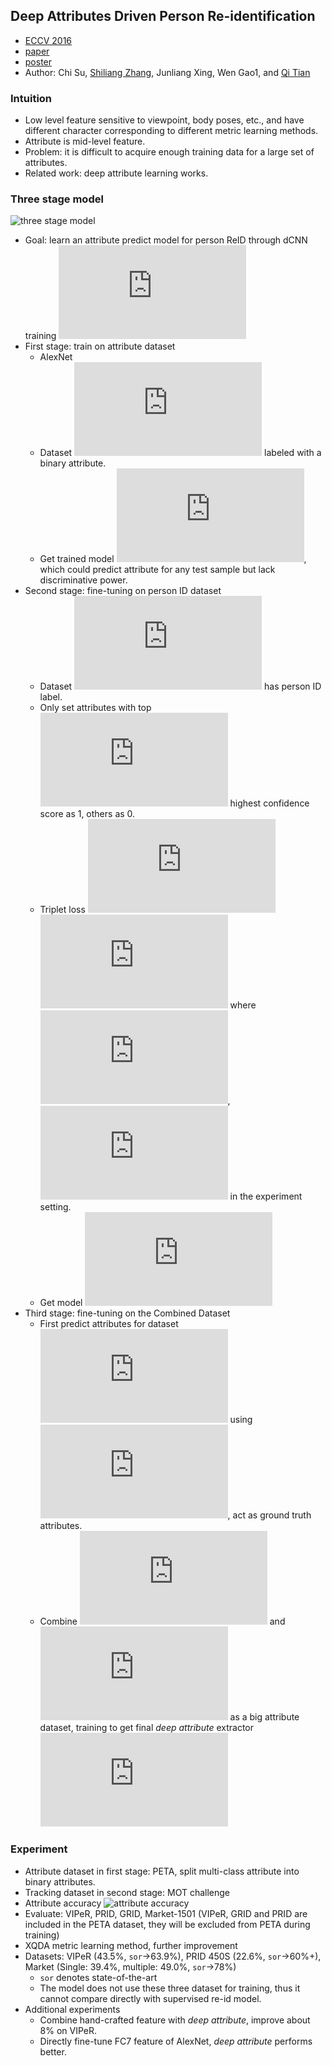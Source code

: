 ## Deep Attributes Driven Person Re-identification
* [ECCV 2016](http://www.eccv2016.org/main-conference/)
* [paper](https://arxiv.org/pdf/1605.03259v2.pdf)
* [poster](http://www.eccv2016.org/files/posters/P-1B-34.pdf)
* Author: Chi Su, [Shiliang Zhang](http://www.idm.pku.edu.cn/staff/zhangshiliang/team/team.html), Junliang Xing, Wen Gao1, and [Qi Tian](http://www.cs.utsa.edu/~qitian/)

### Intuition
* Low level feature sensitive to viewpoint, body poses, etc., and have different character corresponding to different metric learning methods.
* Attribute is mid-level feature.
* Problem:  it is difficult to acquire enough training data for a large set of attributes.
* Related work: deep attribute learning works.
### Three stage model
![three stage model](http://img.blog.csdn.net/20161028143951960)

* Goal: learn an attribute predict model for person ReID through dCNN training
    ![equation](http://latex.codecogs.com/svg.latex?A_I%3D%5Cmathcal%7BO%7D%28I%29)
* First stage: train on attribute dataset
    * AlexNet
    * Dataset ![equation](http://latex.codecogs.com/svg.latex?T%3D%5C%7Bt_1%2Ct_2%2C%5Cdots%2Ct_N%5C%7D) labeled with a binary attribute.
    * Get trained model ![equation](http://latex.codecogs.com/svg.latex?%5Cmathcal%7BO%7D%5E%7BS1%7D), which could predict attribute for any test sample but lack discriminative power.
* Second stage: fine-tuning on person ID dataset
    * Dataset ![equation](http://latex.codecogs.com/svg.latex?U%3D%5C%7Bu_1%2Cu_2%2C%5Cdots%2Cu_M%5C%7D) has person ID label.
    * Only set attributes with top ![equation](http://latex.codecogs.com/svg.latex?p%3D10) highest confidence score as 1, others as 0.
    * Triplet loss
        ![equation](http://latex.codecogs.com/svg.latex?%5Cmathcal%7BL%7D%20%3D%20%5Csum_e%5EE%5C%7B%5Cmax%280%2C%20D%28A%5E%7B%28e%29%7D_%7B%28a%29%7D%2C%20A%5E%7B%28e%29%7D_%7B%28p%29%7D%29%2B%5Ctheta-D%28A%5E%7B%28e%29%7D_%7B%28a%29%7D%2C%20A%5E%7B%28e%29%7D_%7B%28n%29%7D%29%29%2B%5Cgamma%5Ctimes%20%5Cvarepsilon%5C%7D)
        ![equation](http://latex.codecogs.com/svg.latex?%5Cvarepsilon%3DD%28A%5E%7B%28e%29%7D_%7B%28a%29%7D%2C%20%5Ctilde%7BA%7D%5E%7B%28e%29%7D_%7B%28a%29%7D%29%2BD%28A%5E%7B%28e%29%7D_%7B%28p%29%7D%2C%20%5Ctilde%7BA%7D%5E%7B%28e%29%7D_%7B%28p%29%7D%29%2BD%28A%5E%7B%28e%29%7D_%7B%28n%29%7D%2C%20%5Ctilde%7BA%7D%5E%7B%28e%29%7D_%7B%28p%29%7D%29)
        where ![equation](http://latex.codecogs.com/svg.latex?%5Ctheta%3D1), ![equation](http://latex.codecogs.com/svg.latex?%5Cgamma%3D0.01) in the experiment setting.
    * Get model ![equation](http://latex.codecogs.com/svg.latex?%5Cmathcal%7BO%7D%5E%7BS2%7D)
* Third stage: fine-tuning on the Combined Dataset
    * First predict attributes for dataset ![equation](http://latex.codecogs.com/svg.latex?U) using ![equation](http://latex.codecogs.com/svg.latex?%5Cmathcal%7BO%7D%5E%7BS2%7D), act as ground truth attributes.
    * Combine ![equation](http://latex.codecogs.com/svg.latex?T) and ![equation](http://latex.codecogs.com/svg.latex?U) as a big attribute dataset, training to get final *deep attribute* extractor ![equation](http://latex.codecogs.com/svg.latex?%5Cmathcal%7BO%7D)

### Experiment
* Attribute dataset in first stage: PETA, split multi-class attribute into binary attributes.
* Tracking dataset in second stage: MOT challenge
* Attribute accuracy
    ![attribute accuracy](http://img.blog.csdn.net/20161028151836383)
* Evaluate: VIPeR, PRID, GRID, Market-1501 (VIPeR, GRID and PRID are included in the PETA dataset, they will be excluded from PETA during training)
* XQDA metric learning method, further improvement
* Datasets: VIPeR (43.5%, `sor`->63.9%), PRID 450S (22.6%, `sor`->60%+), Market (Single: 39.4%, multiple: 49.0%, `sor`->78%)
    * `sor` denotes state-of-the-art
    * The model does not use these three dataset for training, thus it cannot compare directly with supervised re-id model.
* Additional experiments
    * Combine hand-crafted feature with *deep attribute*, improve about 8% on VIPeR.
    * Directly fine-tune FC7 feature of AlexNet, *deep attribute* performs better.
